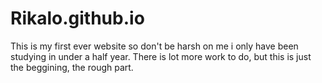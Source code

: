 # Rikalo.github.io
This is my first ever website so don't be harsh on me i only have been studying in under a half year. 
There is lot more work to do, but this is just the beggining, the rough part.
